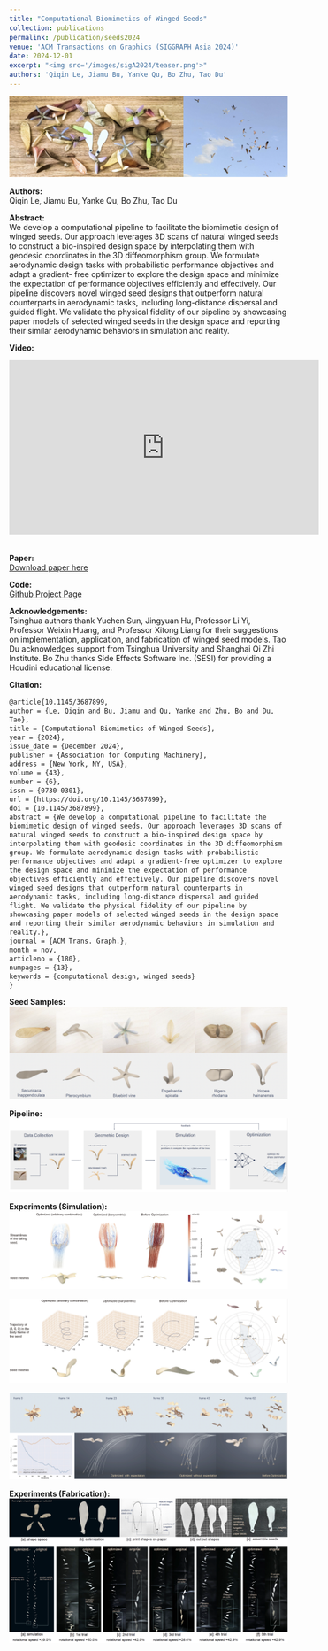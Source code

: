 ```yaml
---
title: "Computational Biomimetics of Winged Seeds"
collection: publications
permalink: /publication/seeds2024 
venue: 'ACM Transactions on Graphics (SIGGRAPH Asia 2024)'
date: 2024-12-01
excerpt: "<img src='/images/sigA2024/teaser.png'>"
authors: 'Qiqin Le, Jiamu Bu, Yanke Qu, Bo Zhu, Tao Du'
--- 
```

![test image size](/images/sigA2024/teaser.png)

**Authors:**\
Qiqin Le, Jiamu Bu, Yanke Qu, Bo Zhu, Tao Du

**Abstract:**\
We develop a computational pipeline to facilitate the biomimetic design of
winged seeds. Our approach leverages 3D scans of natural winged seeds to
construct a bio-inspired design space by interpolating them with geodesic
coordinates in the 3D diffeomorphism group. We formulate aerodynamic
design tasks with probabilistic performance objectives and adapt a gradient-
free optimizer to explore the design space and minimize the expectation of
performance objectives efficiently and effectively. Our pipeline discovers
novel winged seed designs that outperform natural counterparts in aerodynamic tasks, including long-distance dispersal and guided flight. We validate
the physical fidelity of our pipeline by showcasing paper models of selected
winged seeds in the design space and reporting their similar aerodynamic
behaviors in simulation and reality.

**Video:**
<iframe width="560" height="315" src="https://www.youtube.com/embed/fDUqmkwqBJ0?si=9poqR85YHiC1ZkZ5" title="YouTube video player" frameborder="0" allow="accelerometer; autoplay; clipboard-write; encrypted-media; gyroscope; picture-in-picture; web-share" referrerpolicy="strict-origin-when-cross-origin" allowfullscreen></iframe>

\
**Paper:**\
[Download paper here](https://leqiqin.github.io/files/seed2024.pdf)

**Code:**\
[Github Project Page](https://github.com/leqiqin/Computational-Biomimetics-of-Winged-Seeds)

**Acknowledgements:**\
Tsinghua authors thank Yuchen Sun, Jingyuan Hu, Professor Li Yi, Professor Weixin Huang, and Professor Xitong Liang for their suggestions on implementation, application, and fabrication of winged seed models. Tao Du acknowledges support from Tsinghua University and Shanghai Qi Zhi Institute. Bo Zhu thanks Side Effects Software Inc. (SESI) for providing a Houdini educational license.

**Citation:**
```
@article{10.1145/3687899,
author = {Le, Qiqin and Bu, Jiamu and Qu, Yanke and Zhu, Bo and Du, Tao},
title = {Computational Biomimetics of Winged Seeds},
year = {2024},
issue_date = {December 2024},
publisher = {Association for Computing Machinery},
address = {New York, NY, USA},
volume = {43},
number = {6},
issn = {0730-0301},
url = {https://doi.org/10.1145/3687899},
doi = {10.1145/3687899},
abstract = {We develop a computational pipeline to facilitate the biomimetic design of winged seeds. Our approach leverages 3D scans of natural winged seeds to construct a bio-inspired design space by interpolating them with geodesic coordinates in the 3D diffeomorphism group. We formulate aerodynamic design tasks with probabilistic performance objectives and adapt a gradient-free optimizer to explore the design space and minimize the expectation of performance objectives efficiently and effectively. Our pipeline discovers novel winged seed designs that outperform natural counterparts in aerodynamic tasks, including long-distance dispersal and guided flight. We validate the physical fidelity of our pipeline by showcasing paper models of selected winged seeds in the design space and reporting their similar aerodynamic behaviors in simulation and reality.},
journal = {ACM Trans. Graph.},
month = nov,
articleno = {180},
numpages = {13},
keywords = {computational design, winged seeds}
}
```

**Seed Samples:**\
![test image size](/images/sigA2024/samples.png)


**Pipeline:**\
![test image size](/images/sigA2024/pipeline.png)


**Experiments (Simulation):**\
![test image size](/images/sigA2024/exp1.png)


![test image size](/images/sigA2024/exp2.png)


![test image size](/images/sigA2024/exp3.png)


**Experiments (Fabrication):**\
![test image size](/images/sigA2024/fab.png "aaaaaaa")